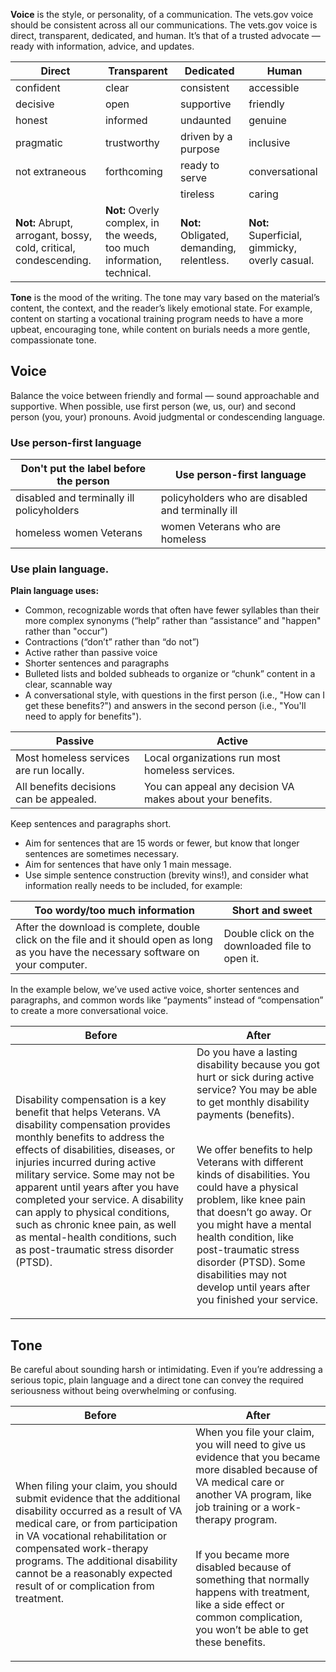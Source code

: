 
**Voice** is the style, or personality, of a communication. The vets.gov voice should be consistent across all our communications. The vets.gov voice is direct, transparent, dedicated, and human. It’s that of a trusted advocate — ready with information, advice, and updates.

Direct        | Transparent        | Dedicated          | Human
--------------| -------------------| -------------------| ---------
confident     | clear              | consistent         | accessible
decisive      | open               | supportive         | friendly
honest        | informed           | undaunted          | genuine
pragmatic     | trustworthy        | driven by a purpose| inclusive
not extraneous| forthcoming        | ready to serve     | conversational
              |                    | tireless           | caring
**Not:** Abrupt, arrogant, bossy, cold, critical, condescending.| **Not:** Overly complex, in the weeds, too much information, technical. | **Not:** Obligated, demanding, relentless. | **Not:** Superficial, gimmicky, overly casual.

**Tone** is the mood of the writing. The tone may vary based on the material’s content, the context, and the reader’s likely emotional state. For example, content on starting a vocational training program needs to have a more upbeat, encouraging tone, while content on burials needs a more gentle, compassionate tone.

## Voice
Balance the voice between friendly and formal — sound approachable and supportive. When possible, use first person (we, us, our) and second person (you, your) pronouns. Avoid judgmental or condescending language.

### Use person-first language

Don't put the label before the person     | Use person-first language
------------------------------------------| ----------
disabled and terminally ill policyholders | policyholders who are disabled and terminally ill
homeless women Veterans                   | women Veterans who are homeless

### Use plain language.

**Plain language uses:**
- Common, recognizable words that often have fewer syllables than their more complex synonyms (“help” rather than “assistance” and "happen" rather than "occur")
- Contractions (“don’t” rather than “do not”)
- Active rather than passive voice
- Shorter sentences and paragraphs
- Bulleted lists and bolded subheads to organize or “chunk” content in a clear, scannable way
- A conversational style, with questions in the first person (i.e., "How can I get these benefits?") and answers in the second person (i.e., "You'll need to apply for benefits").


Passive     | Active
------------| ----------
Most homeless services are run locally. | Local organizations run most homeless services.
All benefits decisions can be appealed. | You can appeal any decision VA makes about your benefits.


Keep sentences and paragraphs short.
  - Aim for sentences that are 15 words or fewer, but know that longer sentences are sometimes necessary.
  - Aim for sentences that have only 1 main message.
  - Use simple sentence construction (brevity wins!), and consider what information really needs to be included, for example:

Too wordy/too much information                                                 | Short and sweet
-------------------------------------------------------------------------------| ----------------
After the download is complete, double click on the file and it should open as long as you have the necessary software on your computer.                                                                                | Double click on the downloaded file to open it.

In the example below, we’ve used active voice, shorter sentences and paragraphs, and common words like “payments” instead of “compensation” to create a more conversational voice.

Before	| After
--------| -------
Disability compensation is a key benefit that helps Veterans. VA disability compensation provides monthly benefits to address the effects of disabilities, diseases, or injuries incurred during active military service. Some may not be apparent until years after you have completed your service. A disability can apply to physical conditions, such as chronic knee pain, as well as mental-health conditions, such as post-traumatic stress disorder (PTSD).| Do you have a lasting disability because you got hurt or sick during active service? You may be able to get monthly disability payments (benefits).<br /><br /><p>We offer benefits to help Veterans with different kinds of disabilities. You could have a physical problem, like knee pain that doesn’t go away. Or you might have a mental health condition, like post-traumatic stress disorder (PTSD). Some disabilities may not develop until years after you finished your service.</p>

## Tone
Be careful about sounding harsh or intimidating. Even if you’re addressing a serious topic, plain language and a direct tone can convey the required seriousness without being overwhelming or confusing.

Before   | After
---------| -------------
When filing your claim, you should submit evidence that the additional disability occurred as a result of VA medical care, or from participation in VA vocational rehabilitation or compensated work-therapy programs. The additional disability cannot be a reasonably expected result of or complication from treatment.| When you file your claim, you will need to give us evidence that you became more disabled because of VA medical care or another VA program, like job training or a work-therapy program.<br /><br /><p>If you became more disabled because of something that normally happens with treatment, like a side effect or common complication, you won’t be able to get these benefits.
